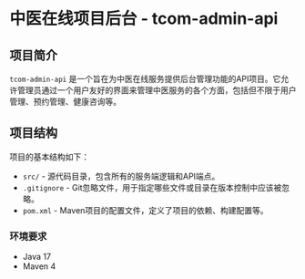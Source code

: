 # 中医在线项目后台 - tcom-admin-api

## 项目简介

`tcom-admin-api` 是一个旨在为中医在线服务提供后台管理功能的API项目。它允许管理员通过一个用户友好的界面来管理中医服务的各个方面，包括但不限于用户管理、预约管理、健康咨询等。

## 项目结构

项目的基本结构如下：

- `src/` - 源代码目录，包含所有的服务端逻辑和API端点。
- `.gitignore` - Git忽略文件，用于指定哪些文件或目录在版本控制中应该被忽略。
- `pom.xml` - Maven项目的配置文件，定义了项目的依赖、构建配置等。


### 环境要求

- Java 17 
- Maven 4 